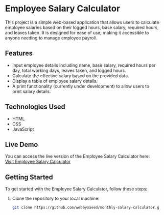 # Employee Salary Calculator

This project is a simple web-based application that allows users to calculate employee salaries based on their logged hours, base salary, required hours, and leaves taken. It is designed for ease of use, making it accessible to anyone needing to manage employee payroll.

## Features

- Input employee details including name, base salary, required hours per day, total working days, leaves taken, and logged hours.
- Calculate the effective salary based on the provided data.
- Display a table of employee salary details.
- A print functionality (currently under development) to allow users to print salary details.

## Technologies Used

- HTML
- CSS
- JavaScript

## Live Demo

You can access the live version of the Employee Salary Calculator here:
[Visit Employee Salary Calculator](https://webbysaeed.github.io/monthly-salary-calculator/)

## Getting Started

To get started with the Employee Salary Calculator, follow these steps:

1. Clone the repository to your local machine:
   ```bash
   git clone https://github.com/webbysaeed/monthly-salary-calculator.git
